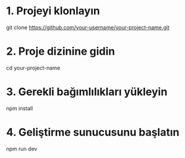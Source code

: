 # 1. Projeyi klonlayın
git clone https://github.com/your-username/your-project-name.git

# 2. Proje dizinine gidin
cd your-project-name

# 3. Gerekli bağımlılıkları yükleyin
npm install

# 4. Geliştirme sunucusunu başlatın
npm run dev

